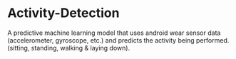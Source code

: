 # Activity-Detection

A predictive machine learning model that uses android wear sensor data (accelerometer, gyroscope, etc.) and 
predicts the activity being performed. (sitting, standing, walking & laying down).
 
